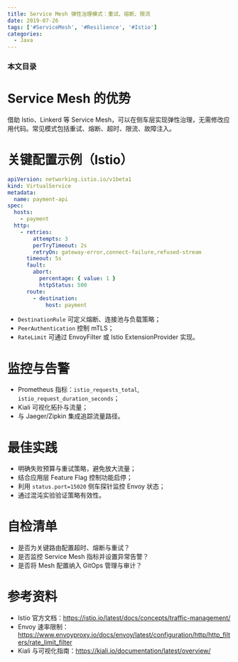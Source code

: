 ```yaml
---
title: Service Mesh 弹性治理模式：重试、熔断、限流
date: 2019-07-26
tags: ['#ServiceMesh', '#Resilience', '#Istio']
categories:
  - Java
---
```


### 本文目录
<!-- toc -->

# Service Mesh 的优势
借助 Istio、Linkerd 等 Service Mesh，可以在侧车层实现弹性治理，无需修改应用代码。常见模式包括重试、熔断、超时、限流、故障注入。

# 关键配置示例（Istio）
```yaml
apiVersion: networking.istio.io/v1beta1
kind: VirtualService
metadata:
  name: payment-api
spec:
  hosts:
    - payment
  http:
    - retries:
        attempts: 3
        perTryTimeout: 2s
        retryOn: gateway-error,connect-failure,refused-stream
      timeout: 5s
      fault:
        abort:
          percentage: { value: 1 }
          httpStatus: 500
      route:
        - destination:
            host: payment
```
- `DestinationRule` 可定义熔断、连接池与负载策略；
- `PeerAuthentication` 控制 mTLS；
- `RateLimit` 可通过 EnvoyFilter 或 Istio ExtensionProvider 实现。

# 监控与告警
- Prometheus 指标：`istio_requests_total`, `istio_request_duration_seconds`；
- Kiali 可视化拓扑与流量；
- 与 Jaeger/Zipkin 集成追踪流量路径。

# 最佳实践
- 明确失败预算与重试策略，避免放大流量；
- 结合应用层 Feature Flag 控制功能启停；
- 利用 `status.port=15020` 侧车探针监控 Envoy 状态；
- 通过混沌实验验证策略有效性。

# 自检清单
- 是否为关键路由配置超时、熔断与重试？
- 是否监控 Service Mesh 指标并设置异常告警？
- 是否将 Mesh 配置纳入 GitOps 管理与审计？

# 参考资料
- Istio 官方文档：https://istio.io/latest/docs/concepts/traffic-management/
- Envoy 速率限制：https://www.envoyproxy.io/docs/envoy/latest/configuration/http/http_filters/rate_limit_filter
- Kiali 与可视化指南：https://kiali.io/documentation/latest/overview/
